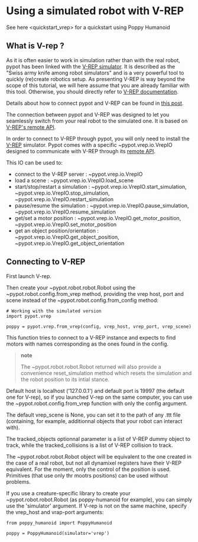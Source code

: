 Using a simulated robot with V-REP
==================================

See here \<quickstart\_vrep\> for a quickstart using Poppy Humanoid

## What is V-rep ?

As it is often easier to work in simulation rather than with the real
robot, pypot has been linked with the [V-REP
simulator](http://www.coppeliarobotics.com). It is described as the
"Swiss army knife among robot simulators" and is a very powerful tool to
quickly (re)create robotics setup. As presenting V-REP is way beyond the
scope of this tutorial, we will here assume that you are already
familiar with this tool. Otherwise, you should directly refer to [V-REP
documentation](http://www.coppeliarobotics.com/helpFiles/index.html).

Details about how to connect pypot and V-REP can be found in [this
post](https://forum.poppy-project.org/t/howto-connect-pypot-to-your-simulated-version-of-poppy-humanoid-in-v-rep/332).

The connection between pypot and V-REP was designed to let you
seamlessly switch from your real robot to the simulated one. It is based
on [V-REP's remote
API](http://www.coppeliarobotics.com/helpFiles/en/remoteApiFunctionsPython.htm).

In order to connect to V-REP through pypot, you will only need to
install the [V-REP](http://www.coppeliarobotics.com/downloads.html)
simulator. Pypot comes with a specific \~pypot.vrep.io.VrepIO designed
to communicate with V-REP through its [remote
API](http://www.coppeliarobotics.com/helpFiles/en/remoteApiFunctionsPython.htm).

This IO can be used to:

-   connect to the V-REP server : \~pypot.vrep.io.VrepIO
-   load a scene : \~pypot.vrep.io.VrepIO.load\_scene
-   start/stop/restart a simulation :
    \~pypot.vrep.io.VrepIO.start\_simulation,
    \~pypot.vrep.io.VrepIO.stop\_simulation,
    \~pypot.vrep.io.VrepIO.restart\_simulation
-   pause/resume the simulation :
    \~pypot.vrep.io.VrepIO.pause\_simulation,
    \~pypot.vrep.io.VrepIO.resume\_simulation
-   get/set a motor position :
    \~pypot.vrep.io.VrepIO.get\_motor\_position,
    \~pypot.vrep.io.VrepIO.set\_motor\_position
-   get an object position/orientation :
    \~pypot.vrep.io.VrepIO.get\_object\_position,
    \~pypot.vrep.io.VrepIO.get\_object\_orientation

## Connecting to V-REP

First launch V-rep.

Then create your \~pypot.robot.robot.Robot using the
\~pypot.robot.config.from\_vrep method, providing the vrep host, port
and scene instead of the \~pypot.robot.config.from\_config method:

    # Working with the simulated version
    import pypot.vrep

    poppy = pypot.vrep.from_vrep(config, vrep_host, vrep_port, vrep_scene)

This function tries to connect to a V-REP instance and expects to find
motors with names corresponding as the ones found in the config.

> **note**
>
> The \~pypot.robot.robot.Robot returned will also provide a convenience
> reset\_simulation method which resets the simulation and the robot
> position to its intial stance.

Default host is localhost ('127.0.0.1') and default port is 19997 (the
default one for V-rep), so if you launched V-rep on the same computer,
you can use the \~pypot.robot.config.from\_vrep function with only the
config argument.

The default vrep\_scene is None, you can set it to the path of any .ttt
file (containing, for example, additionnal objects that your robot can
interact with).

The tracked\_objects optionnal parameter is a list of V-REP dummy object
to track, while the tracked\_collisions is a list of V-REP collision to
track.

The \~pypot.robot.robot.Robot object will be equivalent to the one
created in the case of a real robot, but not all dynamixel registers
have their V-REP equivalent. For the moment, only the control of the
position is used. Primitives (that use only thr mootrs positions) can be
used without problems.

If you use a creature-specific library to create your
\~pypot.robot.robot.Robot (as poppy-humanoid for example), you can
simply use the 'simulator' argument. If V-rep is not on the same
machine, specify the vrep\_host and vrap-port arguments:

    from poppy_humanoid import PoppyHumanoid

    poppy = PoppyHumanoid(simulator='vrep')
